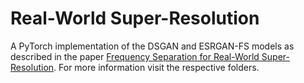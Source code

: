 # Real-World Super-Resolution
A PyTorch implementation of the DSGAN and ESRGAN-FS models as described in the paper [Frequency Separation for Real-World Super-Resolution](https://arxiv.org/pdf/1911.07850.pdf). 
For more information visit the respective folders.
